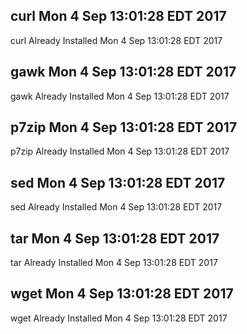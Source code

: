## curl Mon 4 Sep 13:01:28 EDT 2017
curl Already Installed Mon 4 Sep 13:01:28 EDT 2017
## gawk Mon 4 Sep 13:01:28 EDT 2017
gawk Already Installed Mon 4 Sep 13:01:28 EDT 2017
## p7zip Mon 4 Sep 13:01:28 EDT 2017
p7zip Already Installed Mon 4 Sep 13:01:28 EDT 2017
## sed Mon 4 Sep 13:01:28 EDT 2017
sed Already Installed Mon 4 Sep 13:01:28 EDT 2017
## tar Mon 4 Sep 13:01:28 EDT 2017
tar Already Installed Mon 4 Sep 13:01:28 EDT 2017
## wget Mon 4 Sep 13:01:28 EDT 2017
wget Already Installed Mon 4 Sep 13:01:28 EDT 2017

